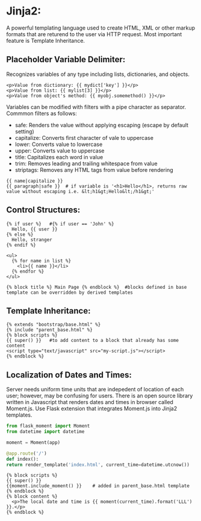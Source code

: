 # Jinja2:
A powerful templating language used to create HTML, XML or other markup formats that are returend to the user via HTTP request. Most important feature is Template Inheritance.

## Placeholder Variable Delimiter:
Recognizes variables of any type including lists, dictionaries, and objects.  
```
<p>Value from dictionary: {{ mydict['key'] }}</p>
<p>Value from list: {{ mylist[3] }}</p>
<p>Value from object's method: {{ myobj.somemethod() }}</p>
```
Variables can be modified with filters with a pipe character as separator. Commmon filters as follows:
- safe: Renders the value without applying escaping (escape by default setting)
- capitalize: Converts first character of vale to uppercase
- lower: Converts value to lowercase
- upper: Converts value to uppercase
- title: Capitalizes each word in value
- trim: Removes leading and trailing whitespace from value
- striptags: Removes any HTML tags from value before rendering
```
{{ name|capitalize }}
{{ paragraph|safe }}  # if variable is '<h1>Hello</h1>, returns raw value without escaping i.e. &lt;h1&gt;Hello&lt;/h1&gt;'
```
## Control Structures:
```
{% if user %}   #{% if user == 'John' %}
  Hello, {{ user }}
{% else %}
  Hello, stranger
{% endif %}
```
```
<ul>
  {% for name in list %}
    <li>{{ name }}</li>
  {% endfor %}
</ul>
```
```
{% block title %} Main Page {% endblock %}  #blocks defined in base template can be overridden by derived templates
```
## Template Inheritance:
```
{% extends "bootstrap/base.html" %}
{% include "parent_base.html" %}
{% block scripts %}
{{ super() }}   #to add content to a block that already has some content
<script type="text/javascript" src="my-script.js"></script>
{% endblock %}
```
## Localization of Dates and Times:
Server needs uniform time units that are indepedent of location of each user; however, may be confusing for users. There is an open source library written in Javascript
that renders dates and times in browser called Moment.js. Use Flask extension that integrates Moment.js into Jinja2 templates.
```python
from flask_moment import Moment
from datetime import datetime

moment = Moment(app)

@app.route('/')
def index():
return render_template('index.html', current_time=datetime.utcnow())
```
```
{% block scripts %}
{{ super() }}
{{moment.include_moment() }}    # added in parent_base.html template
{% endblock %}
{% block content %} 
  <p>The local date and time is {{ moment(current_time).format('LLL') }}.</p>
{% endblock %}
```
